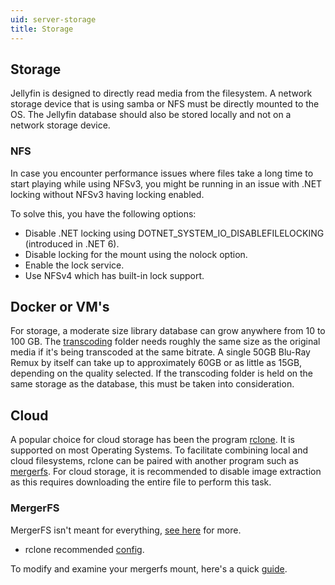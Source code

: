 ```yaml
---
uid: server-storage
title: Storage
---
```


## Storage

Jellyfin is designed to directly read media from the filesystem. A network storage device that is using samba or NFS must be directly mounted to the OS. The Jellyfin database should also be stored locally and not on a network storage device.

### NFS

In case you encounter performance issues where files take a long time to start playing while using NFSv3, you might be running in an issue with .NET locking without NFSv3 having locking enabled.

To solve this, you have the following options:

- Disable .NET locking using DOTNET_SYSTEM_IO_DISABLEFILELOCKING (introduced in .NET 6).
- Disable locking for the mount using the nolock option.
- Enable the lock service.
- Use NFSv4 which has built-in lock support.

## Docker or VM's

For storage, a moderate size library database can grow anywhere from 10 to 100 GB. The [transcoding](/docs/general/server/transcoding) folder needs roughly the same size as the original media if it's being transcoded at the same bitrate. A single 50GB Blu-Ray Remux by itself can take up to approximately 60GB or as little as 15GB, depending on the quality selected. If the transcoding folder is held on the same storage as the database, this must be taken into consideration.

## Cloud

A popular choice for cloud storage has been the program [rclone](https://rclone.org/downloads/). It is supported on most Operating Systems. To facilitate combining local and cloud filesystems, rclone can be paired with another program such as [mergerfs](https://github.com/trapexit/mergerfs). For cloud storage, it is recommended to disable image extraction as this requires downloading the entire file to perform this task.

### MergerFS

MergerFS isn't meant for everything, [see here](https://github.com/trapexit/mergerfs#what-should-mergerfs-not-be-used-for) for more.

- rclone recommended [config](https://forum.rclone.org/t/my-best-rclone-config-mount-for-plex/7441).

To modify and examine your mergerfs mount, here's a quick [guide](https://zackreed.me/mergerfs-neat-tricks).
